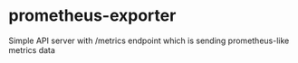 # prometheus-exporter
Simple API server with /metrics endpoint which is sending prometheus-like metrics data
